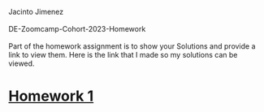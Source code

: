 
Jacinto Jimenez<br><br> DE-Zoomcamp-Cohort-2023-Homework<br><br>Part of the homework assignment is to show your Solutions and provide a link to view them. Here is the link that I made so my solutions can be viewed.


# [Homework 1](https://jjimenez55993292.github.io/DE-Zoomcamp-Cohort-2023-Homework/Cohort2023Homework1.html)



